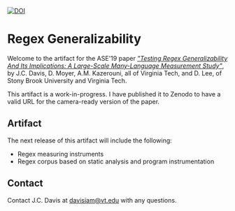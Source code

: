 [![DOI](https://zenodo.org/badge/208951153.svg)](https://zenodo.org/badge/latestdoi/208951153)

# Regex Generalizability

Welcome to the artifact for the ASE'19 paper [*"Testing Regex Generalizability And Its Implications: A Large-Scale Many-Language Measurement Study"*](https://people.cs.vt.edu/davisjam/downloads/publications/DavisMoyerKazerouniLee-RegexGeneralizability-ASE19.pdf), by J.C. Davis, D. Moyer, A.M. Kazerouni, all of Virginia Tech, and D. Lee, of Stony Brook University and Virginia Tech.

This artifact is a work-in-progress.
I have published it to Zenodo to have a valid URL for the camera-ready version of the paper.

## Artifact

The next release of this artifact will include the following:

- Regex measuring instruments
- Regex corpus based on static analysis and program instrumentation

## Contact

Contact J.C. Davis at davisjam@vt.edu with any questions.
